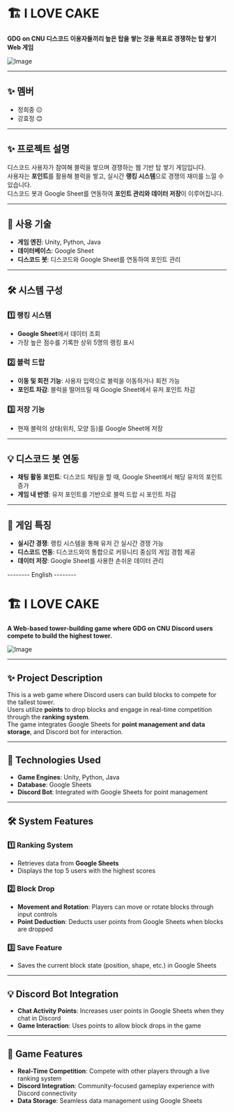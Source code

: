 # 🏗️ **I LOVE CAKE**  
**GDG on CNU 디스코드 이용자들끼리 높은 탑을 쌓는 것을 목표로 경쟁하는 탑 쌓기 Web 게임**

![Image](https://github.com/user-attachments/assets/284a3dc2-528b-4048-a1ea-50af4e50fd8d)

---

## ✨ **멤버**  
 - 정희중 😐
 - 강효정 😊
   
---

## ✨ **프로젝트 설명**  
디스코드 사용자가 참여해 블럭을 쌓으며 경쟁하는 웹 기반 탑 쌓기 게임입니다.  
사용자는 **포인트**를 활용해 블럭을 쌓고, 실시간 **랭킹 시스템**으로 경쟁의 재미를 느낄 수 있습니다.  
디스코드 봇과 Google Sheet를 연동하여 **포인트 관리와 데이터 저장**이 이루어집니다.

---

## 🚀 **사용 기술**  
- **게임 엔진**: Unity, Python, Java  
- **데이터베이스**: Google Sheet  
- **디스코드 봇**: 디스코드와 Google Sheet를 연동하여 포인트 관리  

---

## 🛠️ **시스템 구성**  

### 1️⃣ **랭킹 시스템**  
- **Google Sheet**에서 데이터 조회  
- 가장 높은 점수를 기록한 상위 5명의 랭킹 표시  

### 2️⃣ **블럭 드랍**  
- **이동 및 회전 기능**: 사용자 입력으로 블럭을 이동하거나 회전 가능  
- **포인트 차감**: 블럭을 떨어뜨릴 때 Google Sheet에서 유저 포인트 차감  

### 3️⃣ **저장 기능**  
- 현재 블럭의 상태(위치, 모양 등)를 Google Sheet에 저장  

---

## 💡 **디스코드 봇 연동**  
- **채팅 활동 포인트**: 디스코드 채팅을 할 때, Google Sheet에서 해당 유저의 포인트 증가  
- **게임 내 반영**: 유저 포인트를 기반으로 블럭 드랍 시 포인트 차감  

---

## 🌟 **게임 특징**  
- **실시간 경쟁**: 랭킹 시스템을 통해 유저 간 실시간 경쟁 가능  
- **디스코드 연동**: 디스코드와의 통합으로 커뮤니티 중심의 게임 경험 제공  
- **데이터 저장**: Google Sheet를 사용한 손쉬운 데이터 관리  

-------- English --------

# 🏗️ **I LOVE CAKE**  
**A Web-based tower-building game where GDG on CNU Discord users compete to build the highest tower.**

![Image](https://github.com/user-attachments/assets/284a3dc2-528b-4048-a1ea-50af4e50fd8d)

---

## ✨ **Project Description**  
This is a web game where Discord users can build blocks to compete for the tallest tower.  
Users utilize **points** to drop blocks and engage in real-time competition through the **ranking system**.  
The game integrates Google Sheets for **point management and data storage**, and Discord bot for interaction.

---

## 🚀 **Technologies Used**  
- **Game Engines**: Unity, Python, Java  
- **Database**: Google Sheets  
- **Discord Bot**: Integrated with Google Sheets for point management  

---

## 🛠️ **System Features**  

### 1️⃣ **Ranking System**  
- Retrieves data from **Google Sheets**  
- Displays the top 5 users with the highest scores  

### 2️⃣ **Block Drop**  
- **Movement and Rotation**: Players can move or rotate blocks through input controls  
- **Point Deduction**: Deducts user points from Google Sheets when blocks are dropped  

### 3️⃣ **Save Feature**  
- Saves the current block state (position, shape, etc.) in Google Sheets  

---

## 💡 **Discord Bot Integration**  
- **Chat Activity Points**: Increases user points in Google Sheets when they chat in Discord  
- **Game Interaction**: Uses points to allow block drops in the game  

---

## 🌟 **Game Features**  
- **Real-Time Competition**: Compete with other players through a live ranking system  
- **Discord Integration**: Community-focused gameplay experience with Discord connectivity  
- **Data Storage**: Seamless data management using Google Sheets  
